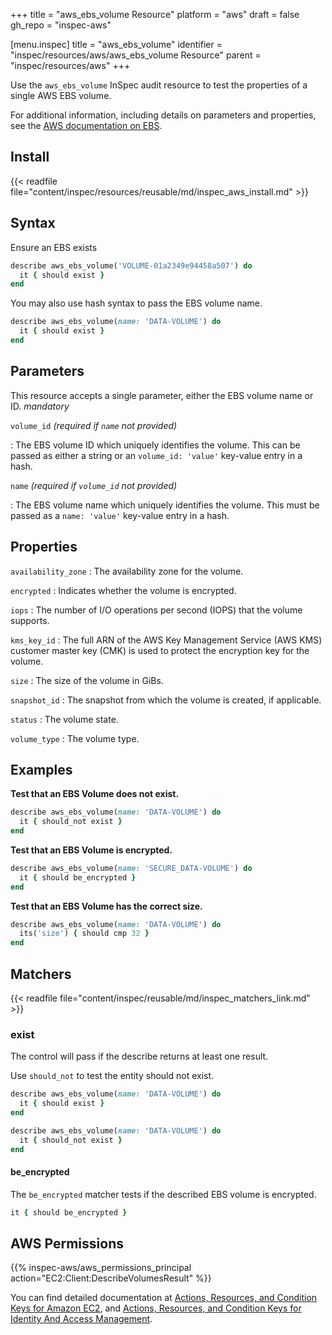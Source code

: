 +++
title = "aws_ebs_volume Resource"
platform = "aws"
draft = false
gh_repo = "inspec-aws"

[menu.inspec]
title = "aws_ebs_volume"
identifier = "inspec/resources/aws/aws_ebs_volume Resource"
parent = "inspec/resources/aws"
+++

Use the `aws_ebs_volume` InSpec audit resource to test the properties of a single AWS EBS volume.

For additional information, including details on parameters and properties, see the [AWS documentation on EBS](https://docs.aws.amazon.com/AWSEC2/latest/UserGuide/AmazonEBS.html).

## Install

{{< readfile file="content/inspec/resources/reusable/md/inspec_aws_install.md" >}}

## Syntax

Ensure an EBS exists

```ruby
describe aws_ebs_volume('VOLUME-01a2349e94458a507') do
  it { should exist }
end
```

You may also use hash syntax to pass the EBS volume name.

```ruby
describe aws_ebs_volume(name: 'DATA-VOLUME') do
  it { should exist }
end
```

## Parameters

This resource accepts a single parameter, either the EBS volume name or ID. _mandatory_

`volume_id` _(required if `name` not provided)_

: The EBS volume ID which uniquely identifies the volume. This can be passed as either a string or an `volume_id: 'value'` key-value entry in a hash.

`name` _(required if `volume_id` not provided)_

: The EBS volume name which uniquely identifies the volume. This must be passed as a `name: 'value'` key-value entry in a hash.

## Properties

`availability_zone`
: The availability zone for the volume.

`encrypted`
: Indicates whether the volume is encrypted.

`iops`
: The number of I/O operations per second (IOPS) that the volume supports.

`kms_key_id`
: The full ARN of the AWS Key Management Service (AWS KMS) customer master key (CMK) is used to protect the encryption key for the volume.

`size`
: The size of the volume in GiBs.

`snapshot_id`
: The snapshot from which the volume is created, if applicable.

`status`
: The volume state.

`volume_type`
: The volume type.

## Examples

**Test that an EBS Volume does not exist.**

```ruby
describe aws_ebs_volume(name: 'DATA-VOLUME') do
  it { should_not exist }
end
```

**Test that an EBS Volume is encrypted.**

```ruby
describe aws_ebs_volume(name: 'SECURE_DATA-VOLUME') do
  it { should be_encrypted }
end
```

**Test that an EBS Volume has the correct size.**

```ruby
describe aws_ebs_volume(name: 'DATA-VOLUME') do
  its('size') { should cmp 32 }
end
```

## Matchers

{{< readfile file="content/inspec/reusable/md/inspec_matchers_link.md" >}}

### exist

The control will pass if the describe returns at least one result.

Use `should_not` to test the entity should not exist.

```ruby
describe aws_ebs_volume(name: 'DATA-VOLUME') do
  it { should exist }
end
```

```ruby
describe aws_ebs_volume(name: 'DATA-VOLUME') do
  it { should_not exist }
end
```

#### be_encrypted

The `be_encrypted` matcher tests if the described EBS volume is encrypted.

```ruby
it { should be_encrypted }
```

## AWS Permissions

{{% inspec-aws/aws_permissions_principal action="EC2:Client:DescribeVolumesResult" %}}

You can find detailed documentation at [Actions, Resources, and Condition Keys for Amazon EC2](https://docs.aws.amazon.com/IAM/latest/UserGuide/list_amazonec2.html), and [Actions, Resources, and Condition Keys for Identity And Access Management](https://docs.aws.amazon.com/IAM/latest/UserGuide/list_identityandaccessmanagement.html).
